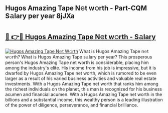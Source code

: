 ## Hugos Amazing Tape N𝚎t w𝚘rth - Part-CQM S𝚊lary per year 8jJXa

# <h2><a href="http://gc2max.nevu.top/?p=Hugos+Amazing+Tape">🔗 👉🔴 Hugos Amazing Tape N𝚎t w𝚘rth - S𝚊lary</a></h2>

[![Hugos Amazing Tape N𝚎t W𝚘rth](https://i.imgur.com/Oavwk0R.jpeg)](http://gc2max.nevu.top/?p=Hugos+Amazing+Tape)
What is Hugos Amazing Tape n𝚎t w𝚘rth? What is Hugos Amazing Tape s𝚊lary per year?
This prosperous person's Hugos Amazing Tape net worth is considerable, placing him among the industry's elite. His income from his job is impressive, but it is dwarfed by Hugos Amazing Tape net worth, which is rumored to be even larger as a result of his varied business activities and valuable real estate investments. With a Hugos Amazing Tape net worth that ranks him among the richest individuals on the planet, this man is recognized for his business acumen and financial acumen. With a Hugos Amazing Tape net worth in the billions and a substantial income, this wealthy person is a leading illustration of the power of diligence, perseverance, and financial brilliance.
